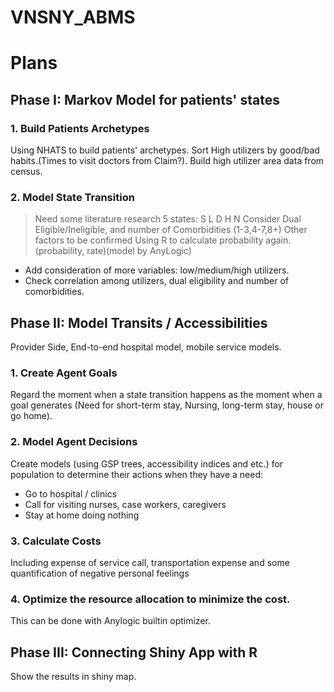 # VNSNY_ABMS
# Plans

## Phase I: Markov Model for patients' states
### 1. Build Patients Archetypes
Using NHATS to build patients' archetypes. Sort High utilizers by good/bad habits.(Times to visit doctors from Claim?). Build high utilizer area data from census.
### 2. Model State Transition
> Need some literature research
5 states: S L D H N
Consider Dual Eligible/Ineligible, and number of Comorbidities (1-3,4-7,8+)
Other factors to be confirmed
Using R to calculate probability again. (probability, rate)(model by AnyLogic)
* Add consideration of more variables: low/medium/high utilizers.
* Check correlation among utilizers, dual eligibility and number of comorbidities.

## Phase II: Model Transits / Accessibilities
Provider Side, End-to-end hospital model, mobile service models.
### 1. Create Agent Goals
Regard the moment when a state transition happens as the moment when a goal generates (Need for short-term stay, Nursing, long-term stay, house or go home).
### 2. Model Agent Decisions
Create models (using GSP trees, accessibility indices and etc.) for population to determine their actions when they have a need:
* Go to hospital / clinics
* Call for visiting nurses, case workers, caregivers
* Stay at home doing nothing
### 3. Calculate Costs
Including expense of service call, transportation expense and some quantification of negative personal feelings
### 4. Optimize the resource allocation to minimize the cost.
This can be done with Anylogic builtin optimizer.
## Phase III: Connecting Shiny App with R
Show the results in shiny map.

